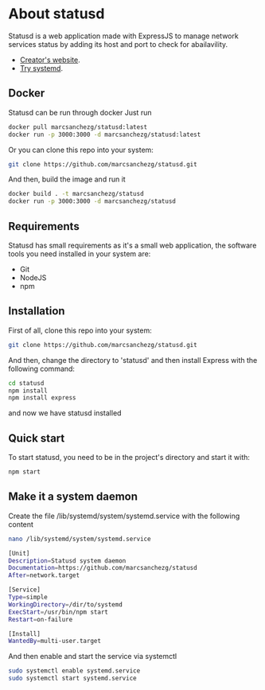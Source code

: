 # About statusd

Statusd is a web application made with ExpressJS to manage network services status by adding its host and port to check for abailavility.

- [Creator's website](https://www.marcsg.com).
- [Try systemd](https://systemd.marcsg.com).

## Docker

Statusd can be run through docker
Just run
```bash
docker pull marcsanchezg/statusd:latest
docker run -p 3000:3000 -d marcsanchezg/statusd:latest
```
Or you can clone this repo into your system:
```bash
git clone https://github.com/marcsanchezg/statusd.git
```
And then, build the image and run it
```bash
docker build . -t marcsanchezg/statusd
docker run -p 3000:3000 -d marcsanchezg/statusd
```

## Requirements

Statusd has small requirements as it's a small web application, the software tools you need installed in your system are:
- Git
- NodeJS
- npm

## Installation

First of all, clone this repo into your system:
```bash
git clone https://github.com/marcsanchezg/statusd.git
```

And then, change the directory to 'statusd' and then install Express with the following command:

```bash
cd statusd
npm install
npm install express
```

and now we have statusd installed

## Quick start

To start statusd, you need to be in the project's directory and start it with:
```bash
npm start
```

## Make it a system daemon

Create the file /lib/systemd/system/systemd.service with the following content
```bash
nano /lib/systemd/system/systemd.service

[Unit]
Description=Statusd system daemon
Documentation=https://github.com/marcsanchezg/statusd
After=network.target

[Service]
Type=simple
WorkingDirectory=/dir/to/systemd
ExecStart=/usr/bin/npm start
Restart=on-failure

[Install]
WantedBy=multi-user.target
```
And then enable and start the service via systemctl
```bash
sudo systemctl enable systemd.service
sudo systemctl start systemd.service
```
